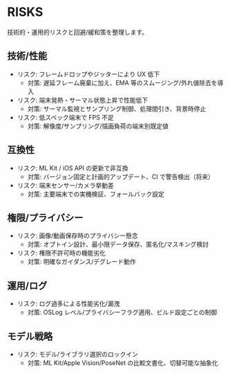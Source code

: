# RISKS

技術的・運用的リスクと回避/緩和策を整理します。

## 技術/性能
- リスク: フレームドロップやジッターにより UX 低下
  - 対策: 遅延フレーム廃棄に加え、EMA 等のスムージング/外れ値除去を導入
- リスク: 端末発熱・サーマル状態上昇で性能低下
  - 対策: サーマル監視とサンプリング制御、処理間引き、背景時停止
- リスク: 低スペック端末で FPS 不足
  - 対策: 解像度/サンプリング/描画負荷の端末別既定値

## 互換性
- リスク: ML Kit / iOS API の更新で非互換
  - 対策: バージョン固定と計画的アップデート、CI で警告検出（将来）
- リスク: 端末センサー/カメラ挙動差
  - 対策: 主要端末での実機検証、フォールバック設定

## 権限/プライバシー
- リスク: 画像/動画保存時のプライバシー懸念
  - 対策: オプトイン設計、最小限データ保存、匿名化/マスキング検討
- リスク: 権限不許可時の機能劣化
  - 対策: 明確なガイダンス/デグレード動作

## 運用/ログ
- リスク: ログ過多による性能劣化/漏洩
  - 対策: OSLog レベル/プライバシーフラグ適用、ビルド設定ごとの制御

## モデル戦略
- リスク: モデル/ライブラリ選択のロックイン
  - 対策: ML Kit/Apple Vision/PoseNet の比較文書化、切替可能な抽象化

